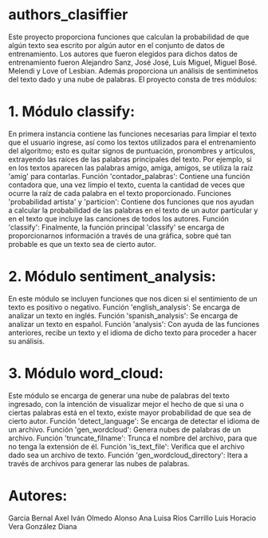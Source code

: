 # authors_clasiffier

Este proyecto proporciona funciones que calculan la probabilidad de que algún texto sea escrito por algún autor en el conjunto de datos de entrenamiento. Los autores que fueron elegidos para dichos datos de entrenamiento fueron Alejandro Sanz, José José, Luis Miguel, Miguel Bosé. Melendi y Love of Lesbian. Además proporciona un análisis de sentiminetos del texto dado y una nube de palabras.
El proyecto consta de tres módulos:
# 1. Módulo classify: 
En primera instancia contiene las funciones necesarias para limpiar el texto que el usuario ingrese, así como los textos utilizados para el entrenamiento del algoritmo; esto es quitar signos de puntuación, pronombres y artículos, extrayendo las raíces de las palabras principales del texto. Por ejemplo, si en los textos aparecen las palabras amigo, amiga, amigos, se utiliza la raíz 'amig' para contarlas.
Función 'contador_palabras': Contiene una función contadora que, una vez limpio el texto, cuenta la cantidad de veces que ocurre la raíz de cada palabra en el texto proporcionado.
Funciones 'probabilidad artista' y 'particion': Contiene dos funciones que nos ayudan a calcular la probabilidad de las palabras en el texto de un autor partícular y en el texto que incluye las canciones de todos los autores.
Función 'classify': Finalmente, la función principal 'classify' se encarga de proporcionarnos información a través de una gráfica, sobre qué tan probable es que un texto sea de cierto autor.

# 2. Módulo sentiment_analysis:
En este módulo se incluyen funciones que nos dicen si el sentimiento de un texto es positivo o negativo.
Función 'english_analysis': Se encarga de analizar un texto en inglés.
Función 'spanish_analysis': Se encarga de analizar un texto en español.
Función 'analysis': Con ayuda de las funciones anteriores, recibe un texto y el idioma de dicho texto para proceder a hacer su análisis.

# 3. Módulo word_cloud:
Este módulo se encarga de generar una nube de palabras del texto ingresado, con la intención de visualizar mejor el hecho de que si una o ciertas palabras está en el texto, existe mayor probabilidad de que sea de cierto autor.
Función 'detect_language': Se encarga de detectar el idioma de un archivo.
Función 'gen_wordcloud': Genera nubes de palabras de un archivo.
Función 'truncate_filname': Trunca el nombre del archivo, para que no tenga la extensión de él.
Función 'is_text_file': Verifica que el archivo dado sea un archivo de texto.
Función 'gen_wordcloud_directory': Itera a través de archivos para generar las nubes de palabras.

# Autores:
García Bernal Axel Iván
Olmedo Alonso Ana Luisa
Ríos Carrillo Luis Horacio
Vera González Diana 
